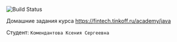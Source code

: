 ![Build Status](https://github.com/LalisaST/java_course/actions/workflows/build.yml/badge.svg)

Домашние задания курса https://fintech.tinkoff.ru/academy/java

Студент: `Комендантова Ксения Сергеевна`
